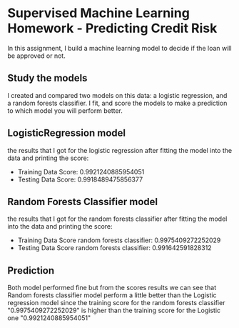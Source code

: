 # Supervised Machine Learning Homework - Predicting Credit Risk

In this assignment, I build a machine learning model to decide if the loan will be approved or not. 

## Study the models

I created and compared two models on this data: a logistic regression, and a random forests classifier. I fit, and score the models to make a prediction to which model you will perform better. 

## LogisticRegression model

the results that I got for the logistic regression after fitting the model into the data and printing the score:

- Training Data Score: 0.9921240885954051
- Testing Data Score: 0.9918489475856377

## Random Forests Classifier model

the results that I got for the random forests classifier after fitting the model into the data and printing the score:

- Training Data Score random forests classifier: 0.9975409272252029
- Testing Data Score random forests classifier: 0.991642591828312

## Prediction

Both model performed fine but from the scores results we can see that Random forests classifier model perform a little better than the Logistic regression model since the training score for the random forests classifier "0.9975409272252029" is higher than the training score for the Logistic one "0.9921240885954051"


